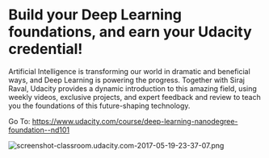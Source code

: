 # Build your Deep Learning foundations, and earn your Udacity credential!

Artificial Intelligence is transforming our world in dramatic and beneficial ways, and Deep Learning is powering the progress. Together with Siraj Raval, Udacity provides a dynamic introduction to this amazing field, using weekly videos, exclusive projects, and expert feedback and review to teach you the foundations of this future-shaping technology.

Go To: https://www.udacity.com/course/deep-learning-nanodegree-foundation--nd101

![screenshot-classroom.udacity.com-2017-05-19-23-37-07.png](http://upload-images.jianshu.io/upload_images/1873837-a81be6976a0fa202.png?imageMogr2/auto-orient/strip%7CimageView2/2/w/1240)

